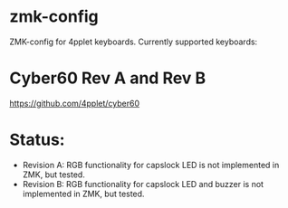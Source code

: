 # zmk-config

ZMK-config for 4pplet keyboards. Currently supported keyboards:

# Cyber60 Rev A and Rev B
https://github.com/4pplet/cyber60

# Status:
- Revision A: RGB functionality for capslock LED is not implemented in ZMK, but tested.
- Revision B: RGB functionality for capslock LED and buzzer is not implemented in ZMK, but tested.

